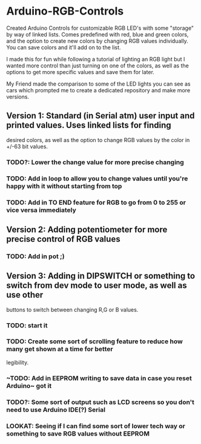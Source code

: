 # Arduino-RGB-Controls

Created Arduino Controls for customizable RGB LED's with some "storage" by way of linked lists. 
Comes predefined with red, blue and green colors, and the option to create new colors by changing
RGB values individually. You can save colors and it'll add on to the list.

I made this for fun while following a tutorial of lighting an RGB light but I wanted more control
than just turning on one of the colors, as well as the options to get more specific values and save 
them for later.

My Friend made the comparison to some of the LED lights you can see as cars which prompted me to 
create a dedicated repository and make more versions.

## Version 1: Standard (in Serial atm) user input and printed values. Uses linked lists for finding
desired colors, as well as the option to change RGB values by the color in +/-63 bit values.
### TODO?: Lower the change value for more precise changing
### TODO: Add in loop to allow you to change values until you're happy with it without starting from top
### TODO: Add in TO END feature for RGB to go from 0 to 255 or vice versa immediately 

## Version 2: Adding potentiometer for more precise control of RGB values
### TODO: Add in pot ;) 

## Version 3: Adding in DIPSWITCH or something to switch from dev mode to user mode, as well as use other
buttons to switch between changing R,G or B values.
### TODO: start it









### TODO: Create some sort of scrolling feature to reduce how many get shown at a time for better
legibility. 
### ~TODO: Add in EEPROM writing to save data in case you reset Arduino~ got it
### TODO?: Some sort of output such as LCD screens so you don't need to use Arduino IDE(?) Serial
### LOOKAT: Seeing if I can find some sort of lower tech way or something to save RGB values without EEPROM
